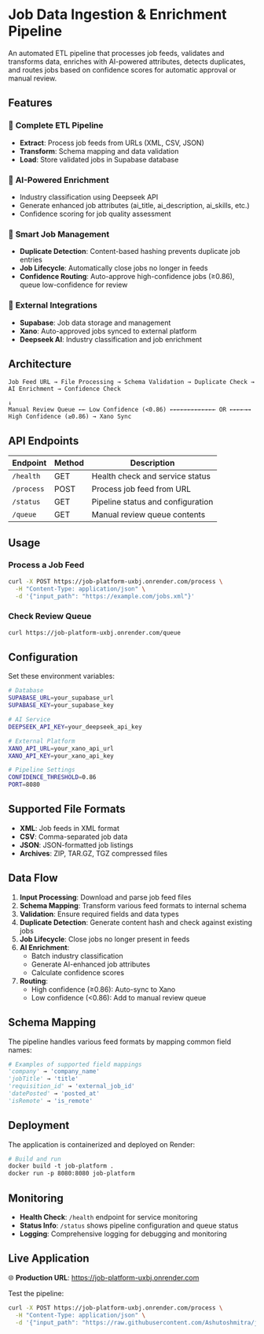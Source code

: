 # Job Data Ingestion & Enrichment Pipeline

An automated ETL pipeline that processes job feeds, validates and transforms data, enriches with AI-powered attributes, detects duplicates, and routes jobs based on confidence scores for automatic approval or manual review.

## Features

### 🔄 **Complete ETL Pipeline**
- **Extract**: Process job feeds from URLs (XML, CSV, JSON)
- **Transform**: Schema mapping and data validation 
- **Load**: Store validated jobs in Supabase database

### 🤖 **AI-Powered Enrichment**
- Industry classification using Deepseek API
- Generate enhanced job attributes (ai_title, ai_description, ai_skills, etc.)
- Confidence scoring for job quality assessment

### 🎯 **Smart Job Management**
- **Duplicate Detection**: Content-based hashing prevents duplicate job entries
- **Job Lifecycle**: Automatically close jobs no longer in feeds
- **Confidence Routing**: Auto-approve high-confidence jobs (≥0.86), queue low-confidence for review

### 🔗 **External Integrations**
- **Supabase**: Job data storage and management
- **Xano**: Auto-approved jobs synced to external platform
- **Deepseek AI**: Industry classification and job enrichment

## Architecture

```
Job Feed URL → File Processing → Schema Validation → Duplicate Check → AI Enrichment → Confidence Check
                                                                                           ↓
Manual Review Queue ←← Low Confidence (<0.86) ←←←←←←←←←←←←← OR ←←←←→→ High Confidence (≥0.86) → Xano Sync
```

## API Endpoints

| Endpoint | Method | Description |
|----------|--------|-------------|
| `/health` | GET | Health check and service status |
| `/process` | POST | Process job feed from URL |
| `/status` | GET | Pipeline status and configuration |
| `/queue` | GET | Manual review queue contents |

## Usage

### Process a Job Feed
```bash
curl -X POST https://job-platform-uxbj.onrender.com/process \
  -H "Content-Type: application/json" \
  -d '{"input_path": "https://example.com/jobs.xml"}'
```

### Check Review Queue
```bash
curl https://job-platform-uxbj.onrender.com/queue
```

## Configuration

Set these environment variables:

```bash
# Database
SUPABASE_URL=your_supabase_url
SUPABASE_KEY=your_supabase_key

# AI Service  
DEEPSEEK_API_KEY=your_deepseek_api_key

# External Platform
XANO_API_URL=your_xano_api_url
XANO_API_KEY=your_xano_api_key

# Pipeline Settings
CONFIDENCE_THRESHOLD=0.86
PORT=8080
```

## Supported File Formats

- **XML**: Job feeds in XML format
- **CSV**: Comma-separated job data
- **JSON**: JSON-formatted job listings
- **Archives**: ZIP, TAR.GZ, TGZ compressed files

## Data Flow

1. **Input Processing**: Download and parse job feed files
2. **Schema Mapping**: Transform various feed formats to internal schema
3. **Validation**: Ensure required fields and data types
4. **Duplicate Detection**: Generate content hash and check against existing jobs
5. **Job Lifecycle**: Close jobs no longer present in feeds
6. **AI Enrichment**: 
   - Batch industry classification
   - Generate AI-enhanced job attributes
   - Calculate confidence scores
7. **Routing**:
   - High confidence (≥0.86): Auto-sync to Xano
   - Low confidence (<0.86): Add to manual review queue

## Schema Mapping

The pipeline handles various feed formats by mapping common field names:

```python
# Examples of supported field mappings
'company' → 'company_name'
'jobTitle' → 'title'  
'requisition_id' → 'external_job_id'
'datePosted' → 'posted_at'
'isRemote' → 'is_remote'
```

## Deployment

The application is containerized and deployed on Render:

```dockerfile
# Build and run
docker build -t job-platform .
docker run -p 8080:8080 job-platform
```

## Monitoring

- **Health Check**: `/health` endpoint for service monitoring
- **Status Info**: `/status` shows pipeline configuration and queue status
- **Logging**: Comprehensive logging for debugging and monitoring

## Live Application

🌐 **Production URL**: https://job-platform-uxbj.onrender.com

Test the pipeline:
```bash
curl -X POST https://job-platform-uxbj.onrender.com/process \
  -H "Content-Type: application/json" \
  -d '{"input_path": "https://raw.githubusercontent.com/Ashutoshmitra/job_platform/main/test_deploy.xml"}'
```